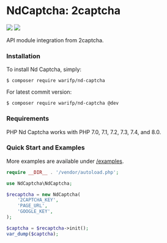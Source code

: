 # NdCaptcha: 2captcha

[![](https://img.shields.io/github/release/warifp/nd-captcha.svg?style=flat-square&sort=semver)](https://github.com/warifp/nd-captcha/releases/)
[![](https://img.shields.io/packagist/dt/warifp/nd-captcha.svg?style=flat-square)](https://github.com/warifp/nd-captcha/releases/)

API module integration from 2captcha.

### Installation

To install Nd Captcha, simply:

    $ composer require warifp/nd-captcha

For latest commit version:

    $ composer require warifp/nd-captcha @dev

### Requirements

PHP Nd Captcha works with PHP 7.0, 7.1, 7.2, 7.3, 7.4, and 8.0.

### Quick Start and Examples

More examples are available under [/examples](https://github.com/warifp/nd-captcha/tree/master/examples).

```php
require __DIR__ . '/vendor/autoload.php';

use NdCaptcha\NdCaptcha;

$recaptcha = new NdCaptcha(
    '2CAPTCHA_KEY',
    'PAGE_URL',
    'GOOGLE_KEY',
);

$captcha = $recaptcha->init();
var_dump($captcha);
```
